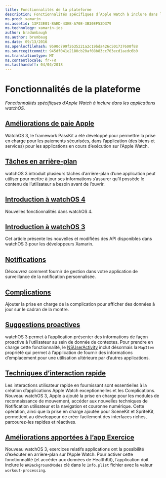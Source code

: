 ```yaml
---
title: Fonctionnalités de la plateforme
description: Fonctionnalités spécifiques d’Apple Watch à inclure dans les applications watchOS.
ms.prod: xamarin
ms.assetid: 13F23E01-BAED-43EB-A70E-3B30EF53D379
ms.technology: xamarin-ios
author: bradumbaugh
ms.author: brumbaug
ms.date: 09/13/2016
ms.openlocfilehash: 9b90c799f2635221a2c19bda426c501737600f88
ms.sourcegitcommit: 945df041e2180cb20af08b83cc703ecd1aedc6b0
ms.translationtype: MT
ms.contentlocale: fr-FR
ms.lasthandoff: 04/04/2018
---
```

# <a name="platform-features"></a>Fonctionnalités de la plateforme

_Fonctionnalités spécifiques d’Apple Watch à inclure dans les applications watchOS._

## <a name="apple-pay-enhancementsioswatchosplatformapple-paymd"></a>[Améliorations de paie Apple](~/ios/watchos/platform/apple-pay.md)

WatchOS 3, le framework PassKit a été développé pour permettre la prise en charge pour les paiements sécurisées, dans l’application (des biens et services) pour les applications en cours d’exécution sur l’Apple Watch.

## <a name="background-tasksioswatchosplatformbackground-tasksmd"></a>[Tâches en arrière-plan](~/ios/watchos/platform/background-tasks.md)

watchOS 3 introduit plusieurs tâches d’arrière-plan d’une application peut utiliser pour mettre à jour ses informations s’assurer qu’il possède le contenu de l’utilisateur a besoin avant de l’ouvrir.

## <a name="introduction-to-watchos-4introduction-to-watchos4md"></a>[Introduction à watchOS 4](introduction-to-watchos4.md)

Nouvelles fonctionnalités dans watchOS 4.

## <a name="introduction-to-watchos-3introduction-to-watchos3indexmd"></a>[Introduction à watchOS 3](introduction-to-watchos3/index.md)

Cet article présente les nouvelles et modifiées des API disponibles dans watchOS 3 pour les développeurs Xamarin.

##  <a name="notificationsnotificationsmd"></a>[Notifications](notifications.md)

Découvrez comment fournir de gestion dans votre application de surveillance de la notification personnalisée.

##  <a name="complicationscomplicationsmd"></a>[Complications](complications.md)

Ajouter la prise en charge de la complication pour afficher des données à jour sur le cadran de la montre.


## <a name="proactive-suggestionsioswatchosplatformproactive-suggestionsmd"></a>[Suggestions proactives](~/ios/watchos/platform/proactive-suggestions.md)

watchOS 3 permet à l’application présenter des informations de façon proactive à l’utilisateur au sein de donnée de contextes. Pour prendre en charge cette fonctionnalité, le [NSUserActivity](https://developer.apple.com/reference/foundation/nsuseractivity) inclut désormais la `MapItem` propriété qui permet à l’application de fournir des informations d’emplacement pour une utilisation ultérieure par d’autres applications.

## <a name="quick-interaction-techniquesioswatchosplatformquick-interaction-techniquesmd"></a>[Techniques d’interaction rapide](~/ios/watchos/platform/quick-interaction-techniques.md)

Les interactions utilisateur rapide en fournissant sont essentielles à la création d’applications Apple Watch exceptionnelles et les Complications. Nouveau watchOS 3, Apple a ajouté la prise en charge pour les modules de reconnaissance de mouvement, accéder aux nouvelles techniques de Notification utilisateur et la navigation et couronne numérique. Cette opération, ainsi que la prise en charge ajoutée pour SceneKit et SpriteKit, permettent au développeur de créer facilement des interfaces riches, parcourez-les rapides et réactives.

## <a name="workout-app-enhancementsioswatchosplatformworkout-appsmd"></a>[Améliorations apportées à l’app Exercice](~/ios/watchos/platform/workout-apps.md)

Nouveau watchOS 3, exercices relatifs applications ont la possibilité d’exécuter en arrière-plan sur l’Apple Watch. Pour activer cette fonctionnalité (et accéder aux données de HealthKit), l’application doit inclure le `WKBackgroundModes` clé dans le `Info.plist` fichier avec la valeur `workout-processing`.
